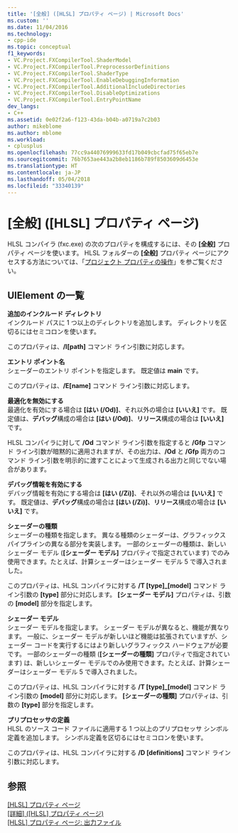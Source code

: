 ```yaml
---
title: '[全般] ([HLSL] プロパティ ページ) | Microsoft Docs'
ms.custom: ''
ms.date: 11/04/2016
ms.technology:
- cpp-ide
ms.topic: conceptual
f1_keywords:
- VC.Project.FXCompilerTool.ShaderModel
- VC.Project.FXCompilerTool.PreprocessorDefinitions
- VC.Project.FXCompilerTool.ShaderType
- VC.Project.FXCompilerTool.EnableDebuggingInformation
- VC.Project.FXCompilerTool.AdditionalIncludeDirectories
- VC.Project.FXCompilerTool.DisableOptimizations
- VC.Project.FXCompilerTool.EntryPointName
dev_langs:
- C++
ms.assetid: 0e02f2a6-f123-43da-b04b-a0719a7c2b03
author: mikeblome
ms.author: mblome
ms.workload:
- cplusplus
ms.openlocfilehash: 77cc9a44076999633fd17b049cbcfad75f65eb7e
ms.sourcegitcommit: 76b7653ae443a2b8eb1186b789f8503609d6453e
ms.translationtype: HT
ms.contentlocale: ja-JP
ms.lasthandoff: 05/04/2018
ms.locfileid: "33340139"
---
```

# <a name="hlsl-property-pages-general"></a>[全般] ([HLSL] プロパティ ページ)
HLSL コンパイラ (fxc.exe) の次のプロパティを構成するには、その **[全般]** プロパティ ページを使います。 HLSL フォルダーの **[全般]** プロパティ ページにアクセスする方法については、「[プロジェクト プロパティの操作](../ide/working-with-project-properties.md)」を参ご覧ください。  
  
## <a name="uielement-list"></a>UIElement の一覧  
 **追加のインクルード ディレクトリ**  
 インクルード パスに 1 つ以上のディレクトリを追加します。 ディレクトリを区切るにはセミコロンを使います。  
  
 このプロパティは、**/I[path]** コマンド ライン引数に対応します。  
  
 **エントリ ポイント名**  
 シェーダーのエントリ ポイントを指定します。 既定値は **main** です。  
  
 このプロパティは、**/E[name]** コマンド ライン引数に対応します。  
  
 **最適化を無効にする**  
 最適化を有効にする場合は **[はい (/Od)]**、それ以外の場合は **[いいえ]** です。 既定値は、**デバッグ**構成の場合は **[はい (/Od)]**、**リリース**構成の場合は **[いいえ]** です。  
  
 HLSL コンパイラに対して **/Od** コマンド ライン引数を指定すると **/Gfp** コマンド ライン引数が暗黙的に適用されますが、その出力は、**/Od** と **/Gfp** 両方のコマンド ライン引数を明示的に渡すことによって生成される出力と同じでない場合があります。  
  
 **デバッグ情報を有効にする**  
 デバッグ情報を有効にする場合は **[はい (/Zi)]**、それ以外の場合は **[いいえ]** です。 既定値は、**デバッグ**構成の場合は **[はい (/Zi)]**、**リリース**構成の場合は **[いいえ]** です。  
  
 **シェーダーの種類**  
 シェーダーの種類を指定します。 異なる種類のシェーダーは、グラフィックス パイプラインの異なる部分を実装します。 一部のシェーダーの種類は、新しいシェーダー モデル (**[シェーダー モデル]** プロパティで指定されています) でのみ使用できます。たとえば、計算シェーダーはシェーダー モデル 5 で導入されました。  
  
 このプロパティは、HLSL コンパイラに対する **/T [type]_[model]** コマンド ライン引数の **[type]** 部分に対応します。 **[シェーダー モデル]** プロパティは、引数の **[model]** 部分を指定します。  
  
 **シェーダー モデル**  
 シェーダー モデルを指定します。 シェーダー モデルが異なると、機能が異なります。 一般に、シェーダー モデルが新しいほど機能は拡張されていますが、シェーダー コードを実行するにはより新しいグラフィックス ハードウェアが必要です。 一部のシェーダーの種類 (**[シェーダーの種類]** プロパティで指定されています) は、新しいシェーダー モデルでのみ使用できます。たとえば、計算シェーダーはシェーダー モデル 5 で導入されました。  
  
 このプロパティは、HLSL コンパイラに対する **/T [type]_[model]** コマンド ライン引数の **[model]** 部分に対応します。 **[シェーダーの種類]** プロパティは、引数の **[type]** 部分を指定します。  
  
 **プリプロセッサの定義**  
 HLSL のソース コード ファイルに適用する 1 つ以上のプリプロセッサ シンボル定義を追加します。 シンボル定義を区切るにはセミコロンを使います。  
  
 このプロパティは、HLSL コンパイラに対する **/D [definitions]** コマンド ライン引数に対応します。  
  
## <a name="see-also"></a>参照  
 [[HLSL] プロパティ ページ](../ide/hlsl-property-pages.md)   
 [[詳細] ([HLSL] プロパティ ページ)](../ide/hlsl-property-pages-advanced.md)   
 [[HLSL] プロパティ ページ: 出力ファイル](../ide/hlsl-property-pages-output-files.md)